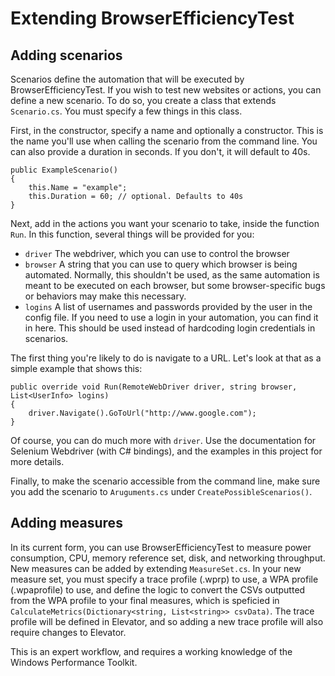 # Extending BrowserEfficiencyTest

## Adding scenarios

Scenarios define the automation that will be executed by BrowserEfficiencyTest. If you wish to test new websites or actions, you can define a new scenario. To do so, you create a class that extends `Scenario.cs`. You must specify a few things in this class.

First, in the constructor, specify a name and optionally a constructor. This is the name you'll use when calling the scenario from the command line. You can also provide a duration in seconds. If you don't, it will default to 40s.

```
public ExampleScenario()
{
    this.Name = "example";
    this.Duration = 60; // optional. Defaults to 40s
}
```

Next, add in the actions you want your scenario to take, inside the function `Run`.  In this function, several things will be provided for you:

* `driver` The webdriver, which you can use to control the browser
* `browser` A string that you can use to query which browser is being automated. Normally, this shouldn't be used, as the same automation is meant to be executed on each browser, but some browser-specific bugs or behaviors may make this necessary.
* `logins` A list of usernames and passwords provided by the user in the config file. If you need to use a login in your automation, you can find it in here. This should be used instead of hardcoding login credentials in scenarios.

The first thing you're likely to do is navigate to a URL. Let's look at that as a simple example that shows this:

```
public override void Run(RemoteWebDriver driver, string browser, List<UserInfo> logins)
{
    driver.Navigate().GoToUrl("http://www.google.com");
}
```

Of course, you can do much more with `driver`. Use the documentation for Selenium Webdriver (with C# bindings), and the examples in this project for more details.

Finally, to make the scenario accessible from the command line, make sure you add the scenario to `Aruguments.cs` under `CreatePossibleScenarios()`.

## Adding measures

In its current form, you can use BrowserEfficiencyTest to measure power consumption, CPU, memory reference set, disk, and networking throughput. New measures can be added by extending `MeasureSet.cs`. In your new measure set, you must specify a trace profile (.wprp) to use, a WPA profile (.wpaprofile) to use, and define the logic to convert the CSVs outputted from the WPA profile to your final measures, which is speficied in `CalculateMetrics(Dictionary<string, List<string>> csvData)`. The trace profile will be defined in Elevator, and so adding a new trace profile will also require changes to Elevator.

This is an expert workflow, and requires a working knowledge of the Windows Performance Toolkit.